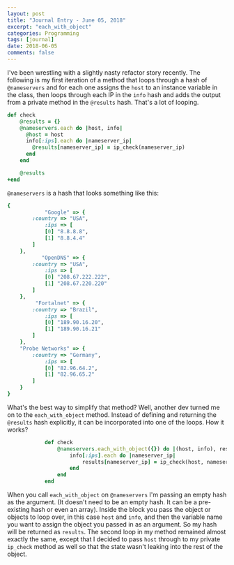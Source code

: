 ```yaml
---
layout: post
title: "Journal Entry - June 05, 2018"
excerpt: "each_with_object"
categories: Programming
tags: [journal]
date: 2018-06-05
comments: false
---
```


I've been wrestling with a slightly nasty refactor story recently. The following is my first iteration of a method that loops through a hash of `@nameservers` and for each one assigns the `host` to an instance variable in the class, then loops through each IP in the `info` hash and adds the output from a private method in the `@results` hash.
That's a lot of looping.


```ruby
def check
    @results = {}
    @nameservers.each do |host, info|
      @host = host
      info[:ips].each do |nameserver_ip|
        @results[nameserver_ip] = ip_check(nameserver_ip)
      end
    end

    @results
+end
```
`@nameservers` is a hash that looks something like this:
```ruby
{
            "Google" => {
        :country => "USA",
            :ips => [
            [0] "8.8.8.8",
            [1] "8.8.4.4"
        ]
    },
           "OpenDNS" => {
        :country => "USA",
            :ips => [
            [0] "208.67.222.222",
            [1] "208.67.220.220"
        ]
    },
         "Fortalnet" => {
        :country => "Brazil",
            :ips => [
            [0] "189.90.16.20",
            [1] "189.90.16.21"
        ]
    },
    "Probe Networks" => {
        :country => "Germany",
            :ips => [
            [0] "82.96.64.2",
            [1] "82.96.65.2"
        ]
    }
}
```
What's the best way to simplify that method? Well, another dev turned me on to the `each_with_object` method. Instead of defining and returning the `@results` hash explicitly, it can be incorporated into one of the loops. How it works?

```ruby
			def check
				@nameservers.each_with_object({}) do |(host, info), results|
					info[:ips].each do |nameserver_ip|
						results[nameserver_ip] = ip_check(host, nameserver_ip)
					end
				end
			end
```
When you call `each_with_object` on `@nameservers` I'm passing an empty hash as the argument. (It doesn't need to be an empty hash. It can be a pre-existing hash or even an array). Inside the block you pass the object or objects to loop over, in this case `host` and `info`, and then the variable name you want to assign the object you passed in as an argument. So my hash will be returned as `results`. 
The second loop in my method remained almost exactly the same, except that I decided to pass `host` through to my private `ip_check` method as well so that the state wasn't leaking into the rest of the object. 